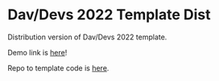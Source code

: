 # Dav/Devs 2022 Template Dist

Distribution version of Dav/Devs 2022 template.

Demo link is [here](https://davinaleong.github.io/proj-davdevs-2022-template-dist/)!

Repo to template code is [here](https://github.com/davinaleong/proj-davdevs-2022-template).